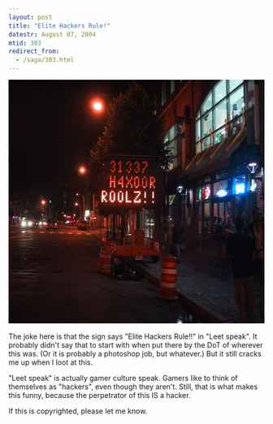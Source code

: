 ```yaml
---
layout: post
title: "Elite Hackers Rule!"
datestr: August 07, 2004
mtid: 303
redirect_from:
  - /saga/303.html
---
```

<img alt="1337.jpg" src="/pics/1337.jpg" width="640" height="480" border="0" />

The joke here is that the sign says "Elite Hackers Rule!!" in "Leet speak".  It probably didn't say that to start with when put there by the DoT of wherever this was.  (Or it is probably a photoshop job, but whatever.)  But it still cracks me up when I loot at this.

"Leet speak" is actually gamer culture speak.  Gamers like to think of themselves as "hackers", even though they aren't.  Still, that is what makes this funny, because the perpetrator of this IS a hacker.

If this is copyrighted, please let me know.

